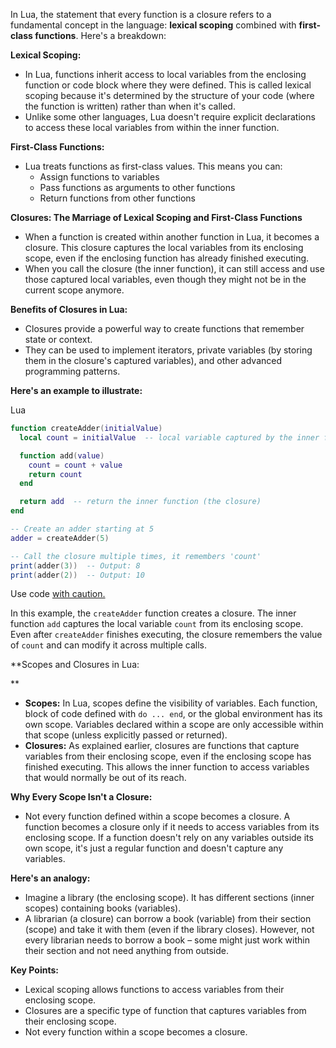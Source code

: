 In Lua, the statement that every function is a closure refers to a fundamental concept in the language: **lexical scoping** combined with **first-class functions**. Here's a breakdown:

**Lexical Scoping:**

- In Lua, functions inherit access to local variables from the enclosing function or code block where they were defined. This is called lexical scoping because it's determined by the structure of your code (where the function is written) rather than when it's called.
- Unlike some other languages, Lua doesn't require explicit declarations to access these local variables from within the inner function.

**First-Class Functions:**

- Lua treats functions as first-class values. This means you can:
    - Assign functions to variables
    - Pass functions as arguments to other functions
    - Return functions from other functions

**Closures: The Marriage of Lexical Scoping and First-Class Functions**

- When a function is created within another function in Lua, it becomes a closure. This closure captures the local variables from its enclosing scope, even if the enclosing function has already finished executing.
- When you call the closure (the inner function), it can still access and use those captured local variables, even though they might not be in the current scope anymore.

**Benefits of Closures in Lua:**

- Closures provide a powerful way to create functions that remember state or context.
- They can be used to implement iterators, private variables (by storing them in the closure's captured variables), and other advanced programming patterns.

**Here's an example to illustrate:**

Lua

```lua
function createAdder(initialValue)
  local count = initialValue  -- local variable captured by the inner function

  function add(value)
    count = count + value
    return count
  end

  return add  -- return the inner function (the closure)
end

-- Create an adder starting at 5
adder = createAdder(5)

-- Call the closure multiple times, it remembers 'count'
print(adder(3))  -- Output: 8
print(adder(2))  -- Output: 10
```

Use code [with caution.](https://gemini.google.com/faq#coding)

In this example, the `createAdder` function creates a closure. The inner function `add` captures the local variable `count` from its enclosing scope. Even after `createAdder` finishes executing, the closure remembers the value of `count` and can modify it across multiple calls.

**Scopes and Closures in Lua:

**

- **Scopes:** In Lua, scopes define the visibility of variables. Each function, block of code defined with `do ... end`, or the global environment has its own scope. Variables declared within a scope are only accessible within that scope (unless explicitly passed or returned).
- **Closures:** As explained earlier, closures are functions that capture variables from their enclosing scope, even if the enclosing scope has finished executing. This allows the inner function to access variables that would normally be out of its reach.

**Why Every Scope Isn't a Closure:**

- Not every function defined within a scope becomes a closure. A function becomes a closure only if it needs to access variables from its enclosing scope. If a function doesn't rely on any variables outside its own scope, it's just a regular function and doesn't capture any variables.

**Here's an analogy:**

- Imagine a library (the enclosing scope). It has different sections (inner scopes) containing books (variables).
- A librarian (a closure) can borrow a book (variable) from their section (scope) and take it with them (even if the library closes). However, not every librarian needs to borrow a book – some might just work within their section and not need anything from outside.

**Key Points:**

- Lexical scoping allows functions to access variables from their enclosing scope.
- Closures are a specific type of function that captures variables from their enclosing scope.
- Not every function within a scope becomes a closure.